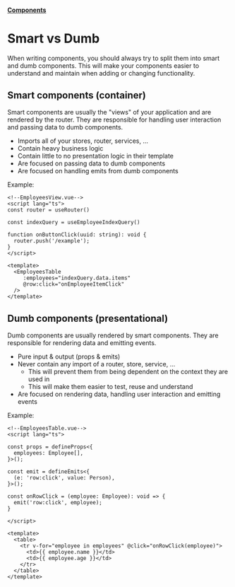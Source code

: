 #### [Components](/components.md)

# Smart vs Dumb

When writing components, you should always try to split them into smart and dumb components.
This will make your components easier to understand and maintain when adding or changing functionality.

## Smart components (container)

Smart components are usually the "views" of your application and are rendered by the router. They are responsible for handling user interaction and passing data to dumb components.

- Imports all of your stores, router, services, ...
- Contain heavy business logic
- Contain little to no presentation logic in their template
- Are focused on passing data to dumb components
- Are focused on handling emits from dumb components

Example:

```vue
<!--EmployeesView.vue-->
<script lang="ts">
const router = useRouter()

const indexQuery = useEmployeeIndexQuery()

function onButtonClick(uuid: string): void {
  router.push('/example');
}
</script>

<template>
  <EmployeesTable 
     :employees="indexQuery.data.items" 
     @row:click="onEmployeeItemClick"
  />
</template>
```

## Dumb components (presentational)

Dumb components are usually rendered by smart components. They are responsible for rendering data and emitting events.

- Pure input & output (props & emits)
- Never contain any import of a router, store, service, ...
  - This will prevent them from being dependent on the context they are used in
  - This will make them easier to test, reuse and understand
- Are focused on rendering data, handling user interaction and emitting events

Example:

```vue
<!--EmployeesTable.vue-->
<script lang="ts">

const props = defineProps<{
  employees: Employee[],
}>();

const emit = defineEmits<{
  (e: 'row:click', value: Person),
}>();

const onRowClick = (employee: Employee): void => {
  emit('row:click', employee);
}

</script>

<template>
  <table>
    <tr v-for="employee in employees" @click="onRowClick(employee)">
      <td>{{ employee.name }}</td>
      <td>{{ employee.age }}</td>
    </tr>
  </table>
</template>
```
